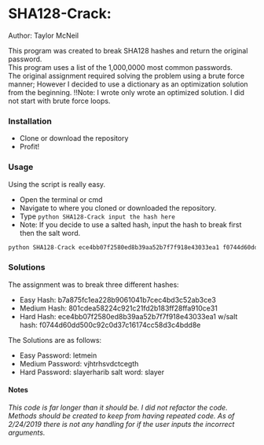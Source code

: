 <h1> SHA128-Crack: </h1>
Author: Taylor McNeil

This program was created to break SHA128 hashes and return the original password. <br/>
This program uses a list of the 1,000,0000 most common passwords. <br/>
The original assignment required solving the problem using a brute force manner; However I decided to use a dictionary as an  optimization solution from the beginning.
!!Note: I wrote only wrote an optimized solution. I did not start with brute force loops.  


<h3>Installation </h3>
 
* Clone or download the repository
* Profit!

<h3> Usage </h3>
Using the script is really easy. </br>

* Open the terminal or cmd
* Navigate to where you cloned or downloaded the repository.
* Type ```python SHA128-Crack input the hash here ``` 
* Note: If you decide to use a salted hash, input the hash to break first then the salt word.
```python
python SHA128-Crack ece4bb07f2580ed8b39aa52b7f7f918e43033ea1 f0744d60dd500c92c0d37c16174cc58d3c4bdd8e
```

<h3> Solutions </h3>

The assignment was to break three different hashes:
  
* Easy Hash: b7a875fc1ea228b9061041b7cec4bd3c52ab3ce3
* Medium Hash: 801cdea58224c921c21fd2b183ff28ffa910ce31
* Hard Hash: ece4bb07f2580ed8b39aa52b7f7f918e43033ea1 w/salt hash: f0744d60dd500c92c0d37c16174cc58d3c4bdd8e

The Solutions are as follows:
* Easy Password: letmein
* Medium Password: vjhtrhsvdctcegth
* Hard Password: slayerharib salt word: slayer 


<h4> Notes </h3> 

_This code is far longer than it should be. I did not refactor the code. Methods should be created to keep from having repeated code. As of 2/24/2019 there is not any handling for if the user inputs the incorrect arguments._ 
